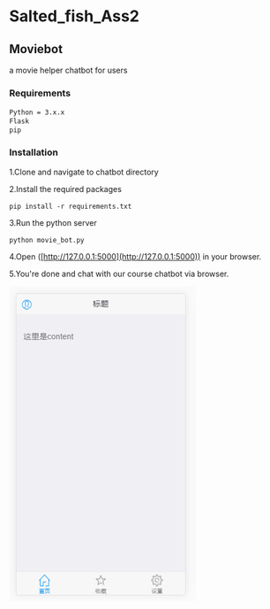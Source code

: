 # Salted_fish_Ass2
## Moviebot
a movie helper chatbot for users

### Requirements
```
Python = 3.x.x
Flask
pip

```
### Installation

1.Clone and navigate to chatbot directory

2.Install the required packages
```
pip install -r requirements.txt
```
3.Run the python server
```
python movie_bot.py
```
4.Open ([http://127.0.0.1:5000](http://127.0.0.1:5000)) in your browser.

5.You're done and chat with our course chatbot via browser.

![Main_page](https://raw.githubusercontent.com/hongmaju/light7Local/master/img/productShow/20170518152848.png)
